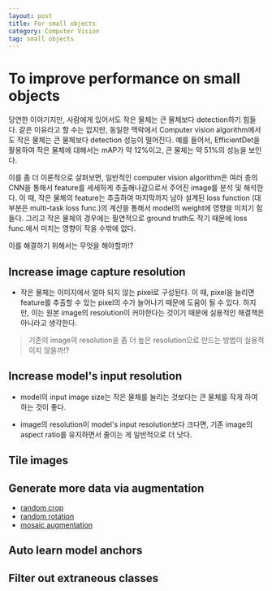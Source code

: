 ```yaml
---
layout: post
title: For small objects
category: Computer Vision
tag: small objects
---
```


# To improve performance on small objects

당연한 이야기지만, 사람에게 있어서도 작은 물체는 큰 물체보다 detection하기 힘들다. 같은 이유라고 할 수는 없지만, 동일한 맥락에서 Computer vision algorithm에서도 작은 물체는 큰 물체보다 detection 성능이 떨어진다. 예를 들어서, EfficientDet을 활용하여 작은 물체에 대해서는 mAP가 약 12%이고, 큰 물체는 약 51%의 성능을 보인다.  

이를 좀 더 이론적으로 살펴보면, 일반적인 computer vision algorithm은 여러 층의 CNN을 통해서 feature를 세세하게 추출해나감으로서 주어진 image를 분석 및 해석한다. 이 때, 작은 물체의 feature는 추출하여 마지막까지 남아 설계된 loss function (대부분은 multi-task loss func.)의 계산을 통해서 model의 weight에 영향을 미치기 힘들다. 그리고 작은 물체의 경우에는 필연적으로 ground truth도 작기 때문에 loss func.에서 미치는 영향이 작을 수밖에 없다. 

이를 해결하기 위해서는 무엇을 해야할까!?

## Increase image capture resolution

* 작은 물체는 이미지에서 얼마 되지 않는 pixel로 구성된다. 이 때, pixel을 늘리면 feature를 추출할 수 있는 pixel의 수가 늘어나기 때문에 도움이 될 수 있다. 하지만, 이는 원본 image의 resolution이 커야한다는 것이기 때문에 실용적인 해결책은 아니라고 생각한다. 

> 기존의 image의 resolution을 좀 더 높은 resolution으로 만드는 방법이 실용적이지 않을까!?

## Increase model's input resolution

* model의 input image size는 작은 물체를 늘리는 것보다는 큰 물체를 작게 하여 하는 것이 좋다. 

* image의 resolution이 model's input resolution보다 크다면, 기존 image의 aspect ratio를 유지하면서 줄이는 게 일반적으로 더 낫다.

## Tile images

## Generate more data via augmentation

* [random crop](https://blog.roboflow.com/why-and-how-to-implement-random-crop-data-augmentation/)
* [random rotation](https://blog.roboflow.com/why-and-how-to-implement-random-rotate-data-augmentation/)
* [mosaic augmentation](https://blog.roboflow.com/advanced-augmentations/)

## Auto learn model anchors

## Filter out extraneous classes